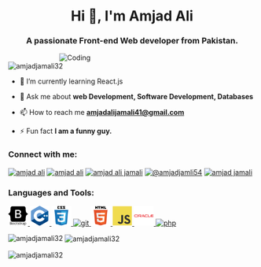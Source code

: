 <h1 align="center">Hi 👋, I'm Amjad Ali</h1>
<h3 align="center">A passionate Front-end Web developer from Pakistan.</h3>

<img src = "https://so-development.org/wp-content/uploads/2021/11/full-stack-development.gif" align= "right" alt="Coding" width = "400">

<p align="left"> <img src="https://komarev.com/ghpvc/?username=amjadjamali32&label=Profile%20views&color=0e75b6&style=flat" alt="amjadjamali32" /> </p>

- 🌱 I’m currently learning React.js

- 💬 Ask me about **web Development, Software Development, Databases**

- 📫 How to reach me **amjadalijamali41@gmail.com**

- ⚡ Fun fact **I am a funny guy.**

<h3 align="left">Connect with me:</h3>

<p align="left">
<a href="https://codepen.io/amjad ali" target="blank"><img align="center" src="https://raw.githubusercontent.com/rahuldkjain/github-profile-readme-generator/master/src/images/icons/Social/codepen.svg" alt="amjad ali" height="30" width="40" /></a>
<a href="https://linkedin.com/in/amjad ali" target="blank"><img align="center" src="https://raw.githubusercontent.com/rahuldkjain/github-profile-readme-generator/master/src/images/icons/Social/linked-in-alt.svg" alt="amjad ali" height="30" width="40" /></a>
<a href="https://fb.com/amjad ali jamali" target="blank"><img align="center" src="https://raw.githubusercontent.com/rahuldkjain/github-profile-readme-generator/master/src/images/icons/Social/facebook.svg" alt="amjad ali jamali" height="30" width="40" /></a>
<a href="https://instagram.com/@amjadjamli54" target="blank"><img align="center" src="https://raw.githubusercontent.com/rahuldkjain/github-profile-readme-generator/master/src/images/icons/Social/instagram.svg" alt="@amjadjamli54" height="30" width="40" /></a>
<a href="https://www.hackerrank.com/amjad jamali" target="blank"><img align="center" src="https://raw.githubusercontent.com/rahuldkjain/github-profile-readme-generator/master/src/images/icons/Social/hackerrank.svg" alt="amjad jamali" height="30" width="40" /></a>
</p>

<h3 align="left">Languages and Tools:</h3>
<p align="left"> <a href="https://getbootstrap.com" target="_blank" rel="noreferrer"> <img src="https://raw.githubusercontent.com/devicons/devicon/master/icons/bootstrap/bootstrap-plain-wordmark.svg" alt="bootstrap" width="40" height="40"/> </a> <a href="https://www.w3schools.com/cpp/" target="_blank" rel="noreferrer"> <img src="https://raw.githubusercontent.com/devicons/devicon/master/icons/cplusplus/cplusplus-original.svg" alt="cplusplus" width="40" height="40"/> </a> <a href="https://www.w3schools.com/css/" target="_blank" rel="noreferrer"> <img src="https://raw.githubusercontent.com/devicons/devicon/master/icons/css3/css3-original-wordmark.svg" alt="css3" width="40" height="40"/> </a> <a href="https://git-scm.com/" target="_blank" rel="noreferrer"> <img src="https://www.vectorlogo.zone/logos/git-scm/git-scm-icon.svg" alt="git" width="40" height="40"/> </a> <a href="https://www.w3.org/html/" target="_blank" rel="noreferrer"> <img src="https://raw.githubusercontent.com/devicons/devicon/master/icons/html5/html5-original-wordmark.svg" alt="html5" width="40" height="40"/> </a> <a href="https://developer.mozilla.org/en-US/docs/Web/JavaScript" target="_blank" rel="noreferrer"> <img src="https://raw.githubusercontent.com/devicons/devicon/master/icons/javascript/javascript-original.svg" alt="javascript" width="40" height="40"/> </a> <a href="https://www.oracle.com/" target="_blank" rel="noreferrer"> <img src="https://raw.githubusercontent.com/devicons/devicon/master/icons/oracle/oracle-original.svg" alt="oracle" width="40" height="40"/> </a> 
<a href="https://php.com" target="_blank" rel="noreferrer"> <img src="https://upload.wikimedia.org/wikipedia/commons/thumb/2/27/PHP-logo.svg/2560px-PHP-logo.svg.png" alt="php" width="40" height="40"/> </a>
</p>

<p><img align="left" src="https://github-readme-stats.vercel.app/api/top-langs?username=amjadjamali32&show_icons=true&locale=en&layout=compact" alt="amjadjamali32" /></p>

<p>&nbsp;<img align="center" src="https://github-readme-stats.vercel.app/api?username=amjadjamali32&show_icons=true&locale=en" alt="amjadjamali32" /></p>

<p><img align="center" src="https://github-readme-streak-stats.herokuapp.com/?user=amjadjamali32&" alt="amjadjamali32" /></p>

